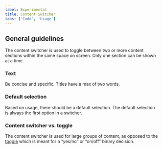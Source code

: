 ```yaml
---
label: Experimental
title: Content Switcher
tabs: ['Code', 'Usage']
---
```


## General guidelines

The content switcher is used to toggle between two or more content sections within the same space on screen. Only one section can be shown at a time. 

### Text

Be concise and specific. Titles have a max of two words.

### Default selection

Based on usage, there should be a default selection. The default selection is always the first option in a switcher.

### Content switcher vs. toggle 

The content switcher is used for large groups of content, as opposed to the [toggle](/components/toggle) which is meant for a “yes/no” or “on/off” binary decision.